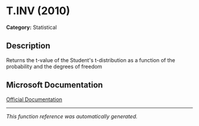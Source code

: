 # T.INV (2010)

**Category:** Statistical

## Description
Returns the t-value of the Student's t-distribution as a function of the probability and the degrees of freedom

## Microsoft Documentation
[Official Documentation](https://support.microsoft.com//en-us/office/t-inv-function-2908272b-4e61-4942-9df9-a25fec9b0e2e)

---
*This function reference was automatically generated.*
